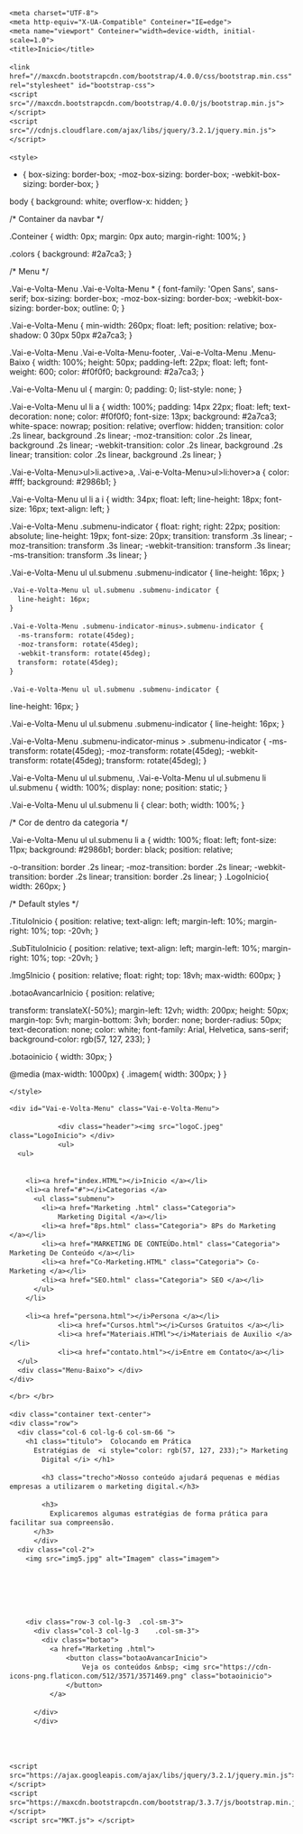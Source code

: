 
<html>
 
  <head>
  
    <meta charset="UTF-8">
    <meta http-equiv="X-UA-Compatible" Conteiner="IE=edge">
    <meta name="viewport" Conteiner="width=device-width, initial-scale=1.0">
    <title>Inicio</title>

    <link href="//maxcdn.bootstrapcdn.com/bootstrap/4.0.0/css/bootstrap.min.css" rel="stylesheet" id="bootstrap-css">
    <script src="//maxcdn.bootstrapcdn.com/bootstrap/4.0.0/js/bootstrap.min.js"></script>
    <script src="//cdnjs.cloudflare.com/ajax/libs/jquery/3.2.1/jquery.min.js"></script>

    <style>
 * {
  box-sizing: border-box;
  -moz-box-sizing: border-box;
  -webkit-box-sizing: border-box;
}

body {
  background: white;
  overflow-x: hidden;
}


/* Container da navbar */

.Conteiner {
  width: 0px;
  margin: 0px auto;
  margin-right: 100%;
}

.colors {
  background: #2a7ca3;
}

/* Menu */

.Vai-e-Volta-Menu .Vai-e-Volta-Menu * {
  font-family: 'Open Sans', sans-serif;
  box-sizing: border-box;
  -moz-box-sizing: border-box;
  -webkit-box-sizing: border-box;
  outline: 0;
}

.Vai-e-Volta-Menu {
  min-width: 260px;
  float: left;
  position: relative;
  box-shadow: 0 30px 50px #2a7ca3;
}

.Vai-e-Volta-Menu .Vai-e-Volta-Menu-footer,
.Vai-e-Volta-Menu .Menu-Baixo {
  width: 100%;
  height: 50px;
  padding-left: 22px;
  float: left;
  font-weight: 600;
  color: #f0f0f0;
  background: #2a7ca3;
}

.Vai-e-Volta-Menu ul {
  margin: 0;
  padding: 0;
  list-style: none;
}

.Vai-e-Volta-Menu ul li a {
  width: 100%;
  padding: 14px 22px;
  float: left;
  text-decoration: none;
  color: #f0f0f0;
  font-size: 13px;
  background: #2a7ca3;
  white-space: nowrap;
  position: relative;
  overflow: hidden;
  transition: color .2s linear, background .2s linear;
  -moz-transition: color .2s linear, background .2s linear;
  -webkit-transition: color .2s linear, background .2s linear;
  transition: color .2s linear, background .2s linear;
}

.Vai-e-Volta-Menu>ul>li.active>a,
.Vai-e-Volta-Menu>ul>li:hover>a {
  color: #fff;
  background: #2986b1;
}

.Vai-e-Volta-Menu ul li a i {
  width: 34px;
  float: left;
  line-height: 18px;
  font-size: 16px;
  text-align: left;
}

.Vai-e-Volta-Menu .submenu-indicator {
  float: right;
  right: 22px;
  position: absolute;
  line-height: 19px;
  font-size: 20px;
  transition: transform .3s linear;
  -moz-transition: transform .3s linear;
  -webkit-transition: transform .3s linear;
  -ms-transition: transform .3s linear;
}

.Vai-e-Volta-Menu ul ul.submenu .submenu-indicator {
  line-height: 16px;
}

    .Vai-e-Volta-Menu ul ul.submenu .submenu-indicator {
      line-height: 16px;
    }

    .Vai-e-Volta-Menu .submenu-indicator-minus>.submenu-indicator {
      -ms-transform: rotate(45deg);
      -moz-transform: rotate(45deg);
      -webkit-transform: rotate(45deg);
      transform: rotate(45deg);
    }

    .Vai-e-Volta-Menu ul ul.submenu .submenu-indicator {
  line-height: 16px;
}

.Vai-e-Volta-Menu ul ul.submenu .submenu-indicator {
  line-height: 16px;
}

.Vai-e-Volta-Menu .submenu-indicator-minus > .submenu-indicator {
  -ms-transform: rotate(45deg);
  -moz-transform: rotate(45deg);
  -webkit-transform: rotate(45deg);
  transform: rotate(45deg);
}

.Vai-e-Volta-Menu ul ul.submenu,
.Vai-e-Volta-Menu ul ul.submenu li ul.submenu {
  width: 100%;
  display: none;
  position: static;
}

.Vai-e-Volta-Menu ul ul.submenu li {
  clear: both;
  width: 100%;
}

/* Cor de dentro da categoria */

.Vai-e-Volta-Menu ul ul.submenu li a {
  width: 100%;
  float: left;
  font-size: 11px;
  background: #2986b1;
  border: black;
  position: relative;

  -o-transition: border .2s linear;
  -moz-transition: border .2s linear;
  -webkit-transition: border .2s linear;
  transition: border .2s linear;
}
.LogoInicio{
    width: 260px;
  }

/* Default styles */

.TituloInicio {
  position: relative;
  text-align: left;
  margin-left: 10%;
  margin-right: 10%;
  top: -20vh;
}

.SubTituloInicio {
  position: relative;
  text-align: left;
  margin-left: 10%;
  margin-right: 10%;
  top: -20vh;
}

.Img5Inicio {
  position: relative;
  float: right;
  top: 18vh;
  max-width: 600px;
}

.botaoAvancarInicio {
  position: relative;

  transform: translateX(-50%);
 margin-left: 12vh;
  width: 200px;
  height: 50px;
  margin-top: 5vh;
  margin-bottom: 3vh;
  border: none;
  border-radius: 50px;
  text-decoration: none;
  color: white;
  font-family: Arial, Helvetica, sans-serif;
  background-color: rgb(57, 127, 233);
}

.botaoinicio {
  width: 30px;
}




@media (max-width: 1000px) {
.imagem{
    width: 300px;
}
}
  
 
    
     
    </style>




</head>

<body>
  <body>
    <!--   Codigo tabela canto -->
  <div class="Conteiner">

    <div id="Vai-e-Volta-Menu" class="Vai-e-Volta-Menu">

				<div class="header"><img src="logoC.jpeg" class="LogoInicio"> </div>
				<ul>
      <ul>
     
        
        <li><a href="index.HTML"></i>Inicio </a></li>
        <li><a href="#"></i>Categorias </a>
          <ul class="submenu">
            <li><a href="Marketing .html" class="Categoria">
                Marketing Digital </a></li>
            <li><a href="8ps.html" class="Categoria"> 8Ps do Marketing </a></li>
            <li><a href="MARKETING DE CONTEÚDo.html" class="Categoria"> Marketing De Conteúdo </a></li>
            <li><a href="Co-Marketing.HTML" class="Categoria"> Co-Marketing </a></li>
            <li><a href="SEO.html" class="Categoria"> SEO </a></li>
          </ul>
        </li>

        <li><a href="persona.html"></i>Persona </a></li>
                <li><a href="Cursos.html"></i>Cursos Gratuitos </a></li>
                <li><a href="Materiais.HTMl"></i>Materiais de Auxilio </a></li>
                <li><a href="contato.html"></i>Entre em Contato</a></li>
      </ul>
      <div class="Menu-Baixo"> </div>
    </div>
  </div>

  
   




    
    </br> </br>

    <div class="container text-center">
    <div class="row">
      <div class="col-6 col-lg-6 col-sm-66 ">
        <h1 class="titulo">  Colocando em Prática
          Estratégias de  <i style="color: rgb(57, 127, 233);"> Marketing
            Digital </i> </h1>

            <h3 class="trecho">Nosso conteúdo ajudará pequenas e médias empresas a utilizarem o marketing digital.</h3>
          
            <h3>
              Explicaremos algumas estratégias de forma prática para facilitar sua compreensão.
          </h3>
          </div>
      <div class="col-2">
        <img src="img5.jpg" alt="Imagem" class="imagem">
      



  

        <div class="row-3 col-lg-3 	.col-sm-3">
          <div class="col-3 col-lg-3  	.col-sm-3">
            <div class="botao">
              <a href="Marketing .html">
                  <button class="botaoAvancarInicio">
                      Veja os conteúdos &nbsp; <img src="https://cdn-icons-png.flaticon.com/512/3571/3571469.png" class="botaoinicio">
                  </button>
              </a>
      
          </div>
          </div>
        



    <script src="https://ajax.googleapis.com/ajax/libs/jquery/3.2.1/jquery.min.js"></script>
    <script src="https://maxcdn.bootstrapcdn.com/bootstrap/3.3.7/js/bootstrap.min.js"></script>
    <script src="MKT.js"> </script>




</body>

</html>
